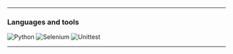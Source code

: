 ___
### Languages and tools

![Python](https://img.shields.io/badge/Python-white?style=flat-square&logo=Python)
![Selenium](https://img.shields.io/badge/Selenium-white?style=flat-square&logo=Selenium)
![Unittest](https://img.shields.io/badge/PyTest-white?style=flat-square&logo=PyTest)
___
